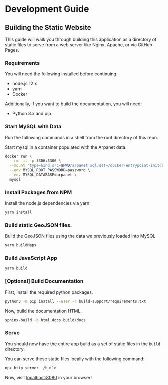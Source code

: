 # Development Guide

## Building the Static Website

This guide will walk you through building this application as a directory of
static files to serve from a web server like Nginx, Apache, or via GitHub
Pages.

### Requirements

You will need the following installed before continuing.

- node.js 12.x
- yarn
- Docker

Additionally, if you want to build the documentation, you will need:

- Python 3.x and pip

### Start MySQL with Data

Run the following commands in a shell from the root directory of this repo.

Start mysql in a container populated with the Arpanet data.

```bash
docker run \
  --rm -it -p 3306:3306 \
  --mount "type=bind,src=$PWD/arpanet.sql,dst=/docker-entrypoint-initdb.d/arpanet.sql" \
  --env MYSQL_ROOT_PASSWORD=password \
  --env MYSQL_DATABASE=arpanet \
  mysql
```

### Install Packages from NPM

Install the node.js dependencies via yarn:

```bash
yarn install
```

### Build static GeoJSON files.

Build the GeoJSON files using the data we previously loaded into MySQL

```bash
yarn buildMaps
```

### Build JavaScript App

```bash
yarn build
```

### [Optional] Build Documentation

First, install the required python packages.

```bash
python3 -m pip install --user -r build-support/requirements.txt
```

Now, build the documentation HTML.

```bash
sphinx-build -b html docs build/docs
```


### Serve

You should now have the entire app build as a set of static files in the `build` directory.

You can serve these static files locally with the following command:

```bash
npx http-server ./build
```

Now, visit [localhost:8080](http://localhost:8080) in your browser!

